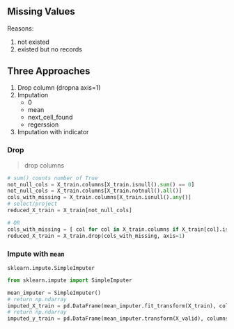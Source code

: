 # 
## Missing Values
Reasons:
1. not existed
1. existed but no records

## Three Approaches
1. Drop column (dropna axis=1)
1. Imputation
    * 0
    * mean
    * next_cell_found
    * regerssion
1. Imputation with indicator

### Drop
> drop columns  
```python
# sum() counts number of True 
not_null_cols = X_train.columns[X_train.isnull().sum() == 0]
not_null_cols = X_train.columns[X_train.notnull().all()]
cols_with_missing = X_train.columns[X_train.isnull().any()]
# select/project
reduced_X_train = X_train[not_null_cols]

# OR
cols_with_missing = [ col for col in X_train.columns if X_train[col].isnull().any() ]
reduced_X_train = X_train.drop(cols_with_missing, axis=1)
```

### Impute with `mean`
`sklearn.impute.SimpleImputer`  
```python
from sklearn.impute import SimpleImputer

mean_imputer = SimpleImputer()
# return np.ndarray
imputed_X_train = pd.DataFrame(mean_imputer.fit_transform(X_train), columns=X_train.columns)
# return np.ndarray
imputed_y_train = pd.DataFrame(mean_imputer.transform(X_valid), columns=X_valid.columns)

```